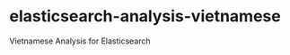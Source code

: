 elasticsearch-analysis-vietnamese
=================================

 Vietnamese Analysis for Elasticsearch
